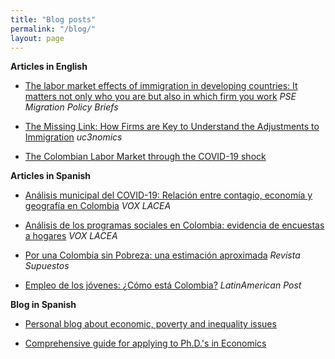 ```yaml
---
title: "Blog posts"
permalink: "/blog/"
layout: page
---
```


**Articles in English**
- [The labor market effects of immigration in developing countries: It matters not only who you are but also in which firm you work](https://www.calameo.com/read/0074844316280932ce5e2) _PSE Migration Policy Briefs_
-   [The Missing Link: How Firms are Key to Understand the Adjustments to Immigration](https://uc3nomics.uc3m.es/the-missing-link-how-firms-are-key-to-understand-the-adjustments-to-immigration/) _uc3nomics_

- [The Colombian Labor Market through the COVID-19 shock](https://github.com/ludelgad/ludelgad.github.io/files/9427188/Covid_LaborMarket_2021.pdf)

**Articles in Spanish**

- [Análisis municipal del COVID-19: Relación entre contagio, economía y geografía en Colombia](http://vox.lacea.org/?q=blog/analisis_municipal_covid19) _VOX LACEA_

- [Análisis de los programas sociales en Colombia: evidencia de encuestas a hogares](http://vox.lacea.org/?q=blog/programas_sociales_colombia) _VOX LACEA_

- [Por una Colombia sin Pobreza: una estimación aproximada](http://revistasupuestos.com/desarrollo/2017/12/9/por-una-colombia-sin-pobreza-una-estimacin-aproximada)  _Revista Supuestos_

- [Empleo de los jóvenes: ¿Cómo está Colombia?](https://latinamericanpost.com/es/17079-empleo-de-los-jovenes-como-esta-en-colombia-2/amp) _LatinAmerican Post_

**Blog in Spanish**

- [Personal blog about economic, poverty and inequality issues](http://ladelgadop.blogspot.com/)

- [Comprehensive guide for applying to Ph.D.'s in Economics](http://ladelgadop.blogspot.com/2020/01/doctorado-en-economia-una-guia-breve.html)
